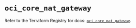 # `oci_core_nat_gateway`

Refer to the Terraform Registry for docs: [`oci_core_nat_gateway`](https://registry.terraform.io/providers/oracle/oci/6.18.0/docs/resources/core_nat_gateway).
